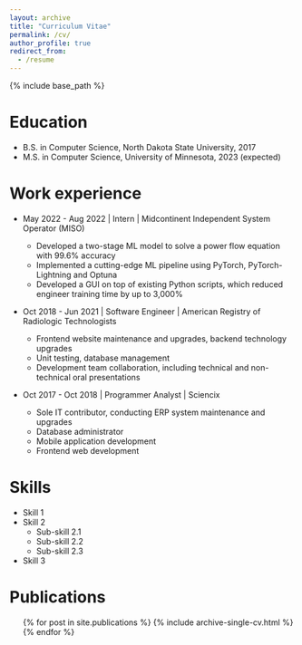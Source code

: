 ```yaml
---
layout: archive
title: "Curriculum Vitae"
permalink: /cv/
author_profile: true
redirect_from:
  - /resume
---
```


{% include base_path %}

Education
======
* B.S. in Computer Science, North Dakota State University, 2017
* M.S. in Computer Science, University of Minnesota, 2023 (expected)

Work experience
======
* May 2022 - Aug 2022 | Intern | Midcontinent Independent System Operator (MISO)
  * Developed a two-stage ML model to solve a power flow equation with 99.6% accuracy
  * Implemented a cutting-edge ML pipeline using PyTorch, PyTorch-Lightning and Optuna
  * Developed a GUI on top of existing Python scripts, which reduced engineer training time by up to 3,000%

* Oct 2018 - Jun 2021 | Software Engineer | American Registry of Radiologic Technologists
  * Frontend website maintenance and upgrades, backend technology upgrades
  * Unit testing, database management
  * Development team collaboration, including technical and non-technical oral presentations

* Oct 2017 - Oct 2018 | Programmer Analyst | Sciencix
  * Sole IT contributor, conducting ERP system maintenance and upgrades
  * Database administrator
  * Mobile application development
  * Frontend web development
  
Skills
======
* Skill 1
* Skill 2
  * Sub-skill 2.1
  * Sub-skill 2.2
  * Sub-skill 2.3
* Skill 3

Publications
======
  <ul>{% for post in site.publications %}
    {% include archive-single-cv.html %}
  {% endfor %}</ul>

<!--- 
Talks
======
  <ul>{% for post in site.talks %}
    {% include archive-single-talk-cv.html %}
  {% endfor %}</ul>
-->

<!--- 
Teaching
======
  <ul>{% for post in site.teaching %}
    {% include archive-single-cv.html %}
  {% endfor %}</ul>
-->

<!---
Service and leadership
======
* Currently signed in to 43 different slack teams
-->